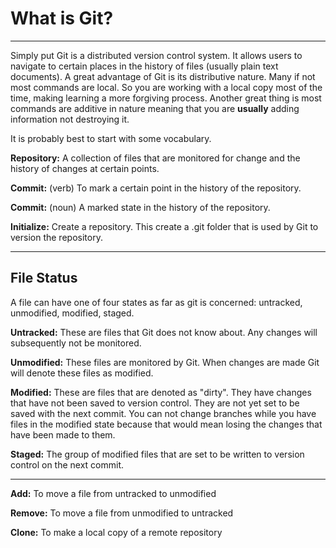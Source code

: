# What is Git?
---
Simply put Git is a distributed version control system. It allows users to navigate to certain places in the history of files (usually plain text documents). A great advantage of Git is its distributive nature. Many if not most commands are local. So you are working with a local copy most of the time, making learning a more forgiving process. Another great thing is most commands are additive in nature meaning that you are **usually** adding information not destroying it.

It is probably best to start with some vocabulary.

**Repository:** A collection of files that are monitored for change and the history of changes at certain points.

**Commit:** (verb) To mark a certain point in the history of the repository. 

**Commit:** (noun) A marked state in the history of the repository.

**Initialize:** Create a repository. This create a .git folder that is used by Git to version the repository.

---
## File Status
A file can have one of four states as far as git is concerned: untracked, unmodified, modified, staged.

**Untracked:** These are files that Git does not know about. Any changes will subsequently not be monitored.

**Unmodified:** These files are monitored by Git. When changes are made Git will denote these files as modified.

**Modified:** These are files that are denoted as "dirty". They have changes that have not been saved to version control. They are not yet set to be saved with the next commit. You can not change branches while you have files in the modified state because that would mean losing the changes that have been made to them.

**Staged:** The group of modified files that are set to be written to version control on the next commit.

---

**Add:** To move a file from untracked to unmodified

**Remove:** To move a file from unmodified to untracked

**Clone:** To make a local copy of a remote repository